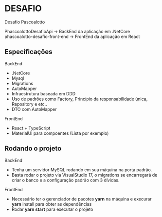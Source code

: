 # DESAFIO
Desafio Pascoalotto

PhascoalottoDesafioApi -> BackEnd da aplicação em .NetCore
phascoalotto-desafio-front-end -> FrontEnd da aplicação em React

## Especificações

BackEnd
 - .NetCore
 - Mysql
 - Migrations
 - AutoMapper
 - Infraestrutura baseada em DDD
 - Uso de padrões como Factory, Princípio da responsabilidade única, Repository e etc..
 - DTO com AutoMapper
 
 FrontEnd
  - React + TypeScript
  - MaterialUI para compoentes (Lista por exemplo)
  
## Rodando o projeto

BackEnd
 - Tenha um servidor MySQL rodando em sua máquina na porta padrão.
 - Basta rodar o projeto via VisualStudio 17, o migrations se encarregará de criar o banco e a configuração padrão com 3 dívidas.
 
FrontEnd
 - Necessário ter o gerenciador de pacotes **yarn** na máquina e execurar **yarn** install para obter as dependências
 - Rodar **yarn start** para executar o projeto
